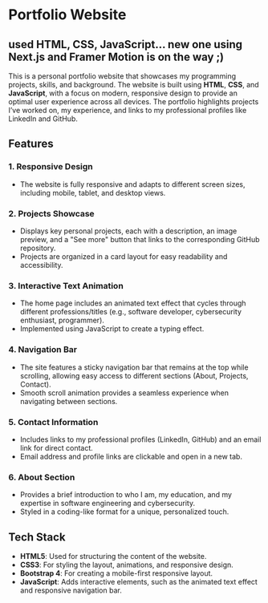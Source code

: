 # Portfolio Website

## used HTML, CSS, JavaScript... new one using Next.js and Framer Motion is on the way ;)

This is a personal portfolio website that showcases my programming projects, skills, and background. The website is built using **HTML**, **CSS**, and **JavaScript**, with a focus on modern, responsive design to provide an optimal user experience across all devices. The portfolio highlights projects I’ve worked on, my experience, and links to my professional profiles like LinkedIn and GitHub.

## Features

### 1. **Responsive Design**
   - The website is fully responsive and adapts to different screen sizes, including mobile, tablet, and desktop views.

### 2. **Projects Showcase**
   - Displays key personal projects, each with a description, an image preview, and a "See more" button that links to the corresponding GitHub repository.
   - Projects are organized in a card layout for easy readability and accessibility.

### 3. **Interactive Text Animation**
   - The home page includes an animated text effect that cycles through different professions/titles (e.g., software developer, cybersecurity enthusiast, programmer).
   - Implemented using JavaScript to create a typing effect.

### 4. **Navigation Bar**
   - The site features a sticky navigation bar that remains at the top while scrolling, allowing easy access to different sections (About, Projects, Contact).
   - Smooth scroll animation provides a seamless experience when navigating between sections.

### 5. **Contact Information**
   - Includes links to my professional profiles (LinkedIn, GitHub) and an email link for direct contact.
   - Email address and profile links are clickable and open in a new tab.

### 6. **About Section**
   - Provides a brief introduction to who I am, my education, and my expertise in software engineering and cybersecurity.
   - Styled in a coding-like format for a unique, personalized touch.

## Tech Stack

- **HTML5**: Used for structuring the content of the website.
- **CSS3**: For styling the layout, animations, and responsive design.
- **Bootstrap 4**: For creating a mobile-first responsive layout.
- **JavaScript**: Adds interactive elements, such as the animated text effect and responsive navigation bar.
  
